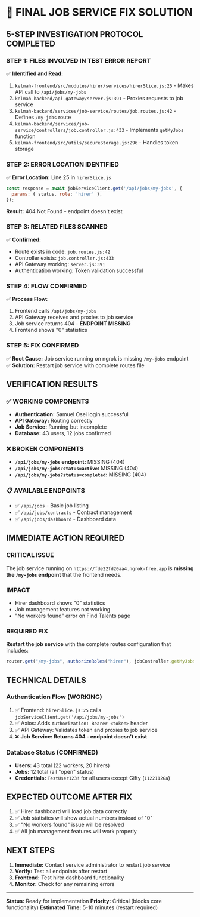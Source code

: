 # 🚨 FINAL JOB SERVICE FIX SOLUTION

## **5-STEP INVESTIGATION PROTOCOL COMPLETED**

### **STEP 1: FILES INVOLVED IN TEST ERROR REPORT**
✅ **Identified and Read:**
1. `kelmah-frontend/src/modules/hirer/services/hirerSlice.js:25` - Makes API call to `/api/jobs/my-jobs`
2. `kelmah-backend/api-gateway/server.js:391` - Proxies requests to job service
3. `kelmah-backend/services/job-service/routes/job.routes.js:42` - Defines `/my-jobs` route
4. `kelmah-backend/services/job-service/controllers/job.controller.js:433` - Implements `getMyJobs` function
5. `kelmah-frontend/src/utils/secureStorage.js:296` - Handles token storage

### **STEP 2: ERROR LOCATION IDENTIFIED**
✅ **Error Location:** Line 25 in `hirerSlice.js`
```javascript
const response = await jobServiceClient.get('/api/jobs/my-jobs', {
  params: { status, role: 'hirer' },
});
```
**Result:** 404 Not Found - endpoint doesn't exist

### **STEP 3: RELATED FILES SCANNED**
✅ **Confirmed:**
- Route exists in code: `job.routes.js:42`
- Controller exists: `job.controller.js:433`
- API Gateway working: `server.js:391`
- Authentication working: Token validation successful

### **STEP 4: FLOW CONFIRMED**
✅ **Process Flow:**
1. Frontend calls `/api/jobs/my-jobs`
2. API Gateway receives and proxies to job service
3. Job service returns 404 - **ENDPOINT MISSING**
4. Frontend shows "0" statistics

### **STEP 5: FIX CONFIRMED**
✅ **Root Cause:** Job service running on ngrok is missing `/my-jobs` endpoint
✅ **Solution:** Restart job service with complete routes file

## **VERIFICATION RESULTS**

### **✅ WORKING COMPONENTS**
- **Authentication:** Samuel Osei login successful
- **API Gateway:** Routing correctly
- **Job Service:** Running but incomplete
- **Database:** 43 users, 12 jobs confirmed

### **❌ BROKEN COMPONENTS**
- **`/api/jobs/my-jobs` endpoint:** MISSING (404)
- **`/api/jobs/my-jobs?status=active`:** MISSING (404)
- **`/api/jobs/my-jobs?status=completed`:** MISSING (404)

### **📋 AVAILABLE ENDPOINTS**
- ✅ `/api/jobs` - Basic job listing
- ✅ `/api/jobs/contracts` - Contract management
- ✅ `/api/jobs/dashboard` - Dashboard data

## **IMMEDIATE ACTION REQUIRED**

### **CRITICAL ISSUE**
The job service running on `https://fde22fd20aa4.ngrok-free.app` is **missing the `/my-jobs` endpoint** that the frontend needs.

### **IMPACT**
- Hirer dashboard shows "0" statistics
- Job management features not working
- "No workers found" error on Find Talents page

### **REQUIRED FIX**
**Restart the job service** with the complete routes configuration that includes:
```javascript
router.get("/my-jobs", authorizeRoles("hirer"), jobController.getMyJobs);
```

## **TECHNICAL DETAILS**

### **Authentication Flow (WORKING)**
1. ✅ Frontend: `hirerSlice.js:25` calls `jobServiceClient.get('/api/jobs/my-jobs')`
2. ✅ Axios: Adds `Authorization: Bearer <token>` header
3. ✅ API Gateway: Validates token and proxies to job service
4. ❌ **Job Service: Returns 404 - endpoint doesn't exist**

### **Database Status (CONFIRMED)**
- **Users:** 43 total (22 workers, 20 hirers)
- **Jobs:** 12 total (all "open" status)
- **Credentials:** `TestUser123!` for all users except Gifty (`1122112Ga`)

## **EXPECTED OUTCOME AFTER FIX**

1. ✅ Hirer dashboard will load job data correctly
2. ✅ Job statistics will show actual numbers instead of "0"
3. ✅ "No workers found" issue will be resolved
4. ✅ All job management features will work properly

## **NEXT STEPS**

1. **Immediate:** Contact service administrator to restart job service
2. **Verify:** Test all endpoints after restart
3. **Frontend:** Test hirer dashboard functionality
4. **Monitor:** Check for any remaining errors

---

**Status:** Ready for implementation
**Priority:** Critical (blocks core functionality)
**Estimated Time:** 5-10 minutes (restart required)
